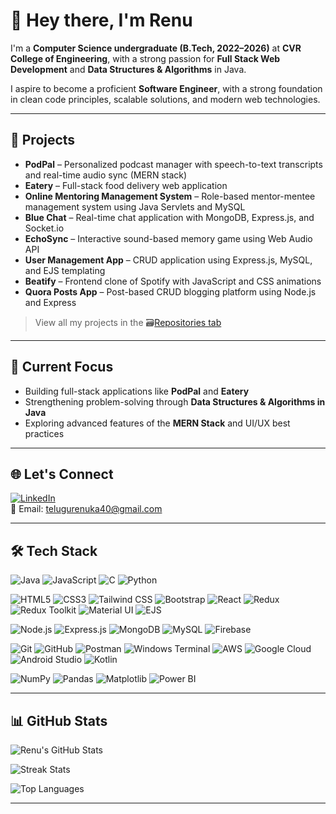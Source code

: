 # 👋 Hey there, I'm Renu

I'm a **Computer Science undergraduate (B.Tech, 2022–2026)** at **CVR College of Engineering**, with a strong passion for **Full Stack Web Development** and **Data Structures & Algorithms** in Java.

I aspire to become a proficient **Software Engineer**, with a strong foundation in clean code principles, scalable solutions, and modern web technologies.

---

## 💼 Projects

- **PodPal** – Personalized podcast manager with speech-to-text transcripts and real-time audio sync (MERN stack)  
- **Eatery** – Full-stack food delivery web application  
- **Online Mentoring Management System** – Role-based mentor-mentee management system using Java Servlets and MySQL  
- **Blue Chat** – Real-time chat application with MongoDB, Express.js, and Socket.io  
- **EchoSync** – Interactive sound-based memory game using Web Audio API  
- **User Management App** – CRUD application using Express.js, MySQL, and EJS templating  
- **Beatify** – Frontend clone of Spotify with JavaScript and CSS animations  
- **Quora Posts App** – Post-based CRUD blogging platform using Node.js and Express

> View all my projects in the 🗃[Repositories tab](https://github.com/Renu-telugu?tab=repositories)

---

## 🎯 Current Focus

- Building full-stack applications like **PodPal** and **Eatery**  
- Strengthening problem-solving through **Data Structures & Algorithms in Java**  
- Exploring advanced features of the **MERN Stack** and UI/UX best practices  

---

## 🌐 Let's Connect

[![LinkedIn](https://img.shields.io/badge/LinkedIn-blue?logo=linkedin&logoColor=white)](https://www.linkedin.com/in/telugu-renuka-a26166264/)  
📩 Email: telugurenuka40@gmail.com

---

## 🛠️ Tech Stack

![Java](https://img.shields.io/badge/Java-007396?logo=java&logoColor=white)
![JavaScript](https://img.shields.io/badge/JavaScript-F7DF1E?logo=javascript&logoColor=black)
![C](https://img.shields.io/badge/C-A8B9CC?logo=c&logoColor=black)
![Python](https://img.shields.io/badge/Python-3776AB?logo=python&logoColor=white)

![HTML5](https://img.shields.io/badge/HTML5-E34F26?logo=html5&logoColor=white)
![CSS3](https://img.shields.io/badge/CSS3-1572B6?logo=css3&logoColor=white)
![Tailwind CSS](https://img.shields.io/badge/Tailwind_CSS-06B6D4?logo=tailwind-css&logoColor=white)
![Bootstrap](https://img.shields.io/badge/Bootstrap-7952B3?logo=bootstrap&logoColor=white)
![React](https://img.shields.io/badge/React-61DAFB?logo=react&logoColor=black)
![Redux](https://img.shields.io/badge/Redux-764ABC?logo=redux&logoColor=white)
![Redux Toolkit](https://img.shields.io/badge/Redux_Toolkit-593D88?logo=redux&logoColor=white)
![Material UI](https://img.shields.io/badge/Material_UI-007FFF?logo=mui&logoColor=white)
![EJS](https://img.shields.io/badge/EJS-3178C6?logo=ejs&logoColor=white)

![Node.js](https://img.shields.io/badge/Node.js-339933?logo=node.js&logoColor=white)
![Express.js](https://img.shields.io/badge/Express.js-000000?logo=express&logoColor=white) 
![MongoDB](https://img.shields.io/badge/MongoDB-4EA94B?logo=mongodb&logoColor=white)
![MySQL](https://img.shields.io/badge/MySQL-4479A1?logo=mysql&logoColor=white)
![Firebase](https://img.shields.io/badge/Firebase-FFCA28?logo=firebase&logoColor=black)

![Git](https://img.shields.io/badge/Git-F05032?logo=git&logoColor=white)
![GitHub](https://img.shields.io/badge/GitHub-181717?logo=github&logoColor=white)
![Postman](https://img.shields.io/badge/Postman-FF6C37?logo=postman&logoColor=white)
![Windows Terminal](https://img.shields.io/badge/Windows_Terminal-4D4D4D?logo=windows-terminal&logoColor=white)
![AWS](https://img.shields.io/badge/AWS-232F3E?logo=amazon-aws&logoColor=white)
![Google Cloud](https://img.shields.io/badge/Google_Cloud-4285F4?logo=google-cloud&logoColor=white)
![Android Studio](https://img.shields.io/badge/Android_Studio-3DDC84?logo=android-studio&logoColor=white)
![Kotlin](https://img.shields.io/badge/Kotlin-7F52FF?logo=kotlin&logoColor=white)

![NumPy](https://img.shields.io/badge/NumPy-013243?logo=numpy&logoColor=white)
![Pandas](https://img.shields.io/badge/Pandas-150458?logo=pandas&logoColor=white)
![Matplotlib](https://img.shields.io/badge/Matplotlib-11557C?logo=matplotlib&logoColor=white)
![Power BI](https://img.shields.io/badge/Power_BI-F2C811?logo=power-bi&logoColor=black)

---

## 📊 GitHub Stats

![Renu's GitHub Stats](https://github-readme-stats.vercel.app/api?username=Renu-telugu&theme=radical&hide_border=false&include_all_commits=true&count_private=true)

![Streak Stats](https://nirzak-streak-stats.vercel.app/?user=Renu-telugu&theme=radical&hide_border=false)

![Top Languages](https://github-readme-stats.vercel.app/api/top-langs/?username=Renu-telugu&theme=radical&hide_border=false&layout=compact)


---

